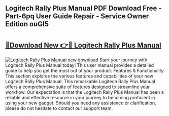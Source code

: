 ## Logitech Rally Plus Manual PDF Download Free - Part-6pq User Guide Repair - Service Owner Edition ouGI5

# <h2><a href="http://bc36356.oget.top/?id=Logitech+Rally+Plus+Manual">🔗Download New 👉🔴 Logitech Rally Plus Manual</a></h2>

[![Logitech Rally Plus Manual new download](https://i.imgur.com/5g1atiW.png)](http://bc36356.oget.top/?id=Logitech+Rally+Plus+Manual)
Start your journey with Logitech Rally Plus Manual today! This user manual provides a detailed guide to help you get the most out of your product. Features & Functionality This section explores the various features and capabilities of your new Logitech Rally Plus Manual. This remarkable Logitech Rally Plus Manual offers a comprehensive suite of features designed to streamline your workflow. Our expectation is that the Logitech Rally Plus Manual has been a reliable and effective resource in your journey to becoming proficient in using your new gadget. Should you need any assistance or clarification, please do not hesitate to contact our support team.
